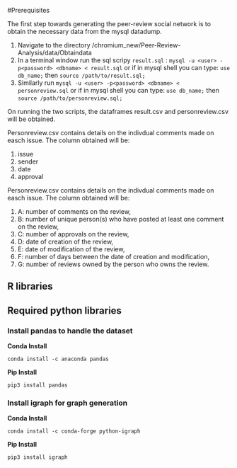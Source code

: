#Prerequisites

The first step towards generating the peer-review social network is to obtain the necessary data from the mysql datadump. 
1. Navigate to the directory /chromium_new/Peer-Review-Analysis/data/Obtaindata
1. In a terminal window run the sql scripy `result.sql` : ```mysql -u <user> -p<password> <dbname> < result.sql``` or if in mysql shell you can type: ```use db_name;``` then  ```source /path/to/result.sql;```
1. Similarly run ```mysql -u <user> -p<password> <dbname> < personreview.sql``` or if in mysql shell you can type: ```use db_name;``` then  ```source /path/to/personreview.sql;``` 

On running the two scripts, the dataframes result.csv and personreview.csv will be obtained. 

Personreview.csv contains details on the indivdual comments made on easch issue. The column obtained will be:
1. issue
1. sender
1. date 
1. approval

Personreview.csv contains details on the indivdual comments made on easch issue. The column obtained will be:
1. A: number of comments on the review, 
1. B: number of unique person(s) who have posted at least one comment on the review, 
1. C: number of approvals on the review, 
1. D: date of creation of the review, 
1. E: date of modification of the review, 
1. F: number of days between the date of creation and modification, 
1. G: number of reviews owned by the person who owns the review.

## R libraries

## Required python libraries

### Install pandas to handle the dataset

**Conda Install**

```conda install -c anaconda pandas```

**Pip Install**

```pip3 install pandas```


### Install igraph for graph generation

**Conda Install**

```conda install -c conda-forge python-igraph```

**Pip Install**

```pip3 install igraph```



